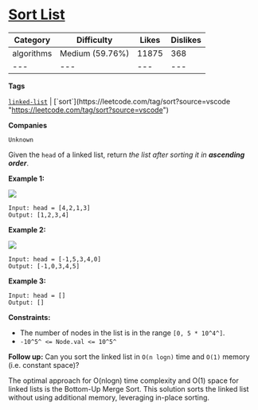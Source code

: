 [Sort List](https://leetcode.com/problems/sort-list/description/ "https://leetcode.com/problems/sort-list/description/")
========================================================================================================================

| Category | Difficulty | Likes | Dislikes |
| --- |  --- |  --- |  --- |
| algorithms | Medium (59.76%) | 11875 | 368 |
| --- |  --- |  --- |  --- |

**Tags**

[`linked-list`](https://leetcode.com/tag/linked-list?source=vscode "https://leetcode.com/tag/linked-list?source=vscode") | [`sort`](https://leetcode.com/tag/sort?source=vscode "https://leetcode.com/tag/sort?source=vscode")

**Companies**

`Unknown`

Given the `head` of a linked list, return *the list after sorting it in **ascending order***.

**Example 1:**

![](https://assets.leetcode.com/uploads/2020/09/14/sort_list_1.jpg)
```
Input: head = [4,2,1,3]
Output: [1,2,3,4]
```

**Example 2:**

![](https://assets.leetcode.com/uploads/2020/09/14/sort_list_2.jpg)
```
Input: head = [-1,5,3,4,0]
Output: [-1,0,3,4,5]
```

**Example 3:**

```
Input: head = []
Output: []
```

**Constraints:**

-   The number of nodes in the list is in the range `[0, 5 * 10^4^]`.
-   `-10^5^ <= Node.val <= 10^5^`

**Follow up:** Can you sort the linked list in `O(n logn)` time and `O(1)` memory (i.e. constant space)?

 The optimal approach for O(nlogn) time complexity and O(1) space for linked lists is the Bottom-Up Merge Sort. This solution sorts the linked list without using additional memory, leveraging in-place sorting.